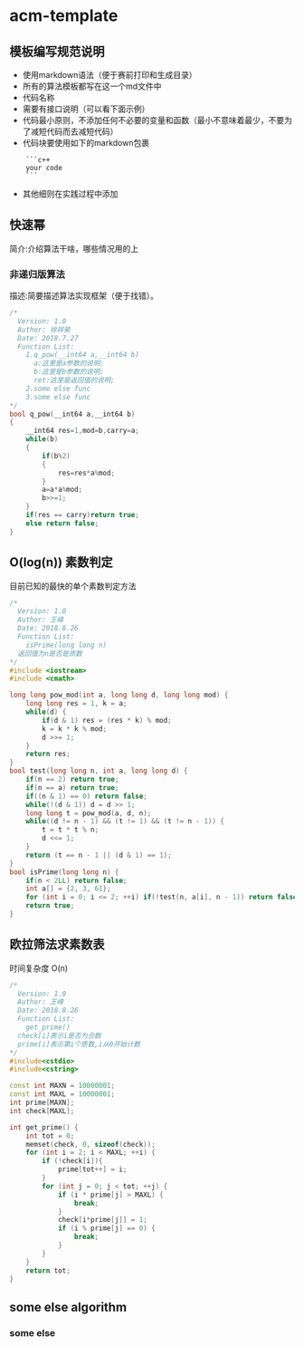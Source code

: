 # acm-template

## 模板编写规范说明

- 使用markdown语法（便于赛前打印和生成目录）
- 所有的算法模板都写在这一个md文件中
- 代码名称
- 需要有接口说明（可以看下面示例）
- 代码最小原则，不添加任何不必要的变量和函数（最小不意味着最少，不要为了减短代码而去减短代码）
- 代码块要使用如下的markdown包裹
```
    ```c++
    your code  
    ```
```
- 其他细则在实践过程中添加

## 快速幂

简介:介绍算法干啥，哪些情况用的上  


### 非递归版算法

描述:简要描述算法实现框架（便于找错）。

```c++
/*
  Version: 1.0
  Author: 徐祥昊
  Date: 2018.7.27
  Function List:
    1.q_pow(__int64 a,__int64 b)  
      a:这里是a参数的说明;  
      b:这里是b参数的说明;
      ret:这里是返回值的说明;
    2.some else func
    3.some else func
*/
bool q_pow(__int64 a,__int64 b)
{
	__int64 res=1,mod=b,carry=a;
	while(b)
	{
		if(b%2)
		{
			res=res*a%mod;
		}
		a=a*a%mod;
		b>>=1;
	}
	if(res == carry)return true;
	else return false;
}
```

## O(log(n)) 素数判定
目前已知的最快的单个素数判定方法

```c++
/*
  Version: 1.0
  Author: 王峰
  Date: 2018.8.26
  Function List:
	isPrime(long long n)
  返回值为n是否是质数
*/
#include <iostream> 
#include <cmath>

long long pow_mod(int a, long long d, long long mod) {
	long long res = 1, k = a;
	while(d) {
		if(d & 1) res = (res * k) % mod; 
		k = k * k % mod;
		d >>= 1;
	} 
	return res;
}
bool test(long long n, int a, long long d) {
	if(n == 2) return true;
	if(n == a) return true;
	if((n & 1) == 0) return false;
	while(!(d & 1)) d = d >> 1;
	long long t = pow_mod(a, d, n);
	while((d != n - 1) && (t != 1) && (t != n - 1)) {
		t = t * t % n;
		d <<= 1; 
	}
	return (t == n - 1 || (d & 1) == 1);
}
bool isPrime(long long n) {
	if(n < 2LL) return false;
	int a[] = {2, 3, 61};
	for (int i = 0; i <= 2; ++i) if(!test(n, a[i], n - 1)) return false;
	return true; 
} 
```

## 欧拉筛法求素数表
时间复杂度 O(n)

```c++
/*
  Version: 1.0
  Author: 王峰
  Date: 2018.8.26
  Function List:
	get_prime()
  check[i]表示i是否为合数
  prime[i]表示第i个质数,i从0开始计数
*/
#include<cstdio>
#include<cstring>

const int MAXN = 10000001;
const int MAXL = 10000001;
int prime[MAXN];
int check[MAXL];

int get_prime() {
	int tot = 0;
	memset(check, 0, sizeof(check));
	for (int i = 2; i < MAXL; ++i) {
		if (!check[i]){
	    	prime[tot++] = i;
		}
		for (int j = 0; j < tot; ++j) {
	    	if (i * prime[j] > MAXL) {
	    		break;
			}
	    	check[i*prime[j]] = 1;
	    	if (i % prime[j] == 0) {
	      		break;
			}
		}
	}
	return tot;
}
```

## some else algorithm

### some else
